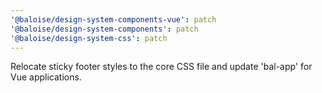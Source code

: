```yaml
---
'@baloise/design-system-components-vue': patch
'@baloise/design-system-components': patch
'@baloise/design-system-css': patch
---
```


Relocate sticky footer styles to the core CSS file and update 'bal-app' for Vue applications.
